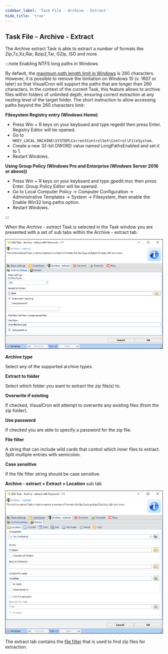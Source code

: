 ```yaml
---
sidebar_label: 'Task File - Archive - Extract'
hide_title: 'true'
---
```


## Task File - Archive - Extract

The Archive extract Task is able to extract a number of formats like Zip,7z,Xz,Rar, Bzip2,Tar, GZip, ISO and more.

:::note Enabling NTFS long paths in Windows
 
By default, the [maximum path length limit in Windows](https://learn.microsoft.com/en-us/windows/win32/fileio/maximum-file-path-limitation?tabs=registry) is 260 characters. However, it is possible to remove the limitation on Windows 10 (v. 1607 or later) so that VisualCron will support the paths that are longer than 260 characters. In the context of the current Task, this feature allows to archive files within folders of unlimited depth, ensuring correct extraction at any nesting level of the target folder.
The short instruction to allow accessing paths beyond the 260 characters limit:
 
**Filesystem Registry entry (Windows Home)**
 
* Press Win + R keys on your keyboard and type regedit then press Enter. Registry Editor will be opened.
* Go to `HKEY_LOCAL_MACHINE\SYSTEM\CurrentControlSet\Control\FileSystem`.
* Create a new 32-bit DWORD value named LongPathsEnabled and set it to 1.
* Restart  Windows.
 
**Using Group Policy (Windows Pro and Enterprise (Windows Server 2016 or above))**
 
* Press Win + R keys on your keyboard and type gpedit.msc then press Enter. Group Policy Editor will be opened.
* Go to Local Computer Policy -> Computer Configuration -> Administrative Templates -> System -> Filesystem, then enable the Enable Win32 long paths option.
* Restart Windows.

:::

When the *Archive - extract* Task is selected in the Task window you are presented with a set of sub tabs within the Archive - extract tab.

![](../../../static/img/clip00dfgfdgdfgdfg69.png)

**Archive type**

Select any of the supported archive types.
 
**Extract to folder**

Select which folder you want to extract the zip file(s) to.
 
**Overwrite if existing**

If checked, VisualCron will attempt to overwrite any existing files (from the zip folder).
 
**Use password**

If checked you are able to specify a password for the zip file.
 
**File filter**

A string that can include wild cards that control which inner files to extract. Split multiple entries with semicolon.
 
**Case sensitive**

If the file filter string should be case sensitive.
 
**Archive - extract > Extract > Location** sub tab

![](../../../static/img/clip0sfdgsfdggfddfgfdg069.png)

The extract tab contains the [file filter](job-tasks-file-filter) that is used to find zip files for extraction.

